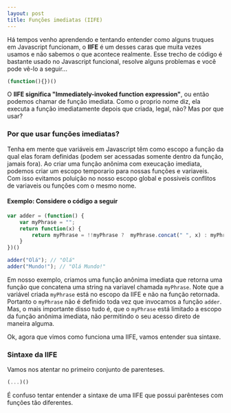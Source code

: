 ```yaml
---
layout: post
title: Funções imediatas (IIFE)
---
```


Há tempos venho aprendendo e tentando entender como alguns truques em Javascript funcionam, o **IIFE** é um desses caras que muita vezes usamos e não sabemos o que acontece realmente. Esse trecho de código é bastante usado no Javascript funcional, resolve alguns problemas e você pode vê-lo a seguir...

<!--more-->

```javascript
(function(){})()
```

O **IIFE significa "Immediately-invoked function expression"**, ou então podemos chamar de função imediata. Como o proprio nome diz, ela executa a função imediatamente depois que criada, legal, não? Mas por que usar?

### Por que usar funções imediatas?

Tenha em mente que variáveis em Javascript têm como escopo a função da qual elas foram definidas (podem ser acessadas somente dentro da função, jamais fora). Ao criar uma função anônima com exeucação imediata, podemos criar um escopo temporario para nossas funções e variaveis. Com isso evitamos poluição no nosso escopo global e possiveis conflitos de variaveis ou funções com o mesmo nome.

#### Exemplo: Considere o código a seguir

```javascript
var adder = (function() {
	var myPhrase = "";
	return function(x) {		
		return myPhrase = !!myPhrase ?  myPhrase.concat(" ", x) : myPhrase.concat(x);
	}
})()

adder("Olá"); // "Olá"
adder("Mundo!"); // "Olá Mundo!"
```

Em nosso exemplo, criamos uma função anônima imediata que retorna uma função que concatena uma string na variavel chamada ```myPhrase```. Note que a variável criada ```myPhrase``` está no escopo da IIFE e não na função retornada. Portanto o ```myPhrase``` não é definido toda vez que invocamos a função ```adder```. Mas, o mais importante disso tudo é, que o ```myPhrase``` está limitado a escopo da função anônima imediata, não permitindo o seu acesso direto de maneira alguma.

Ok, agora que vimos como funciona uma IIFE, vamos entender sua sintaxe.

### Sintaxe da IIFE

Vamos nos atentar no primeiro conjunto de parenteses.

```javascript
(...)()
```

É confuso tentar entender a sintaxe de uma IIFE que possui parênteses com funções tão diferentes.
